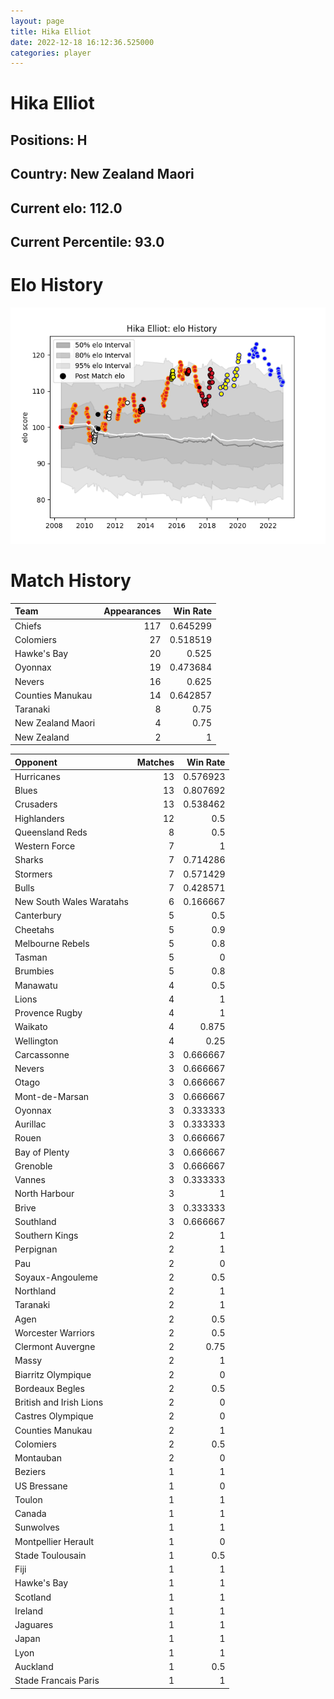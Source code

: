 ```yaml
---  
layout: page  
title: Hika Elliot  
date: 2022-12-18 16:12:36.525000  
categories: player  
---
```

# Hika Elliot

## Positions: H

## Country: New Zealand Maori

## Current elo: 112.0

## Current Percentile: 93.0

# Elo History


![elo history](history_HikaElliot.png)
# Match History


| Team              |   Appearances |   Win Rate |
|:------------------|--------------:|-----------:|
| Chiefs            |           117 |   0.645299 |
| Colomiers         |            27 |   0.518519 |
| Hawke's Bay       |            20 |   0.525    |
| Oyonnax           |            19 |   0.473684 |
| Nevers            |            16 |   0.625    |
| Counties Manukau  |            14 |   0.642857 |
| Taranaki          |             8 |   0.75     |
| New Zealand Maori |             4 |   0.75     |
| New Zealand       |             2 |   1        |

| Opponent                 |   Matches |   Win Rate |
|:-------------------------|----------:|-----------:|
| Hurricanes               |        13 |   0.576923 |
| Blues                    |        13 |   0.807692 |
| Crusaders                |        13 |   0.538462 |
| Highlanders              |        12 |   0.5      |
| Queensland Reds          |         8 |   0.5      |
| Western Force            |         7 |   1        |
| Sharks                   |         7 |   0.714286 |
| Stormers                 |         7 |   0.571429 |
| Bulls                    |         7 |   0.428571 |
| New South Wales Waratahs |         6 |   0.166667 |
| Canterbury               |         5 |   0.5      |
| Cheetahs                 |         5 |   0.9      |
| Melbourne Rebels         |         5 |   0.8      |
| Tasman                   |         5 |   0        |
| Brumbies                 |         5 |   0.8      |
| Manawatu                 |         4 |   0.5      |
| Lions                    |         4 |   1        |
| Provence Rugby           |         4 |   1        |
| Waikato                  |         4 |   0.875    |
| Wellington               |         4 |   0.25     |
| Carcassonne              |         3 |   0.666667 |
| Nevers                   |         3 |   0.666667 |
| Otago                    |         3 |   0.666667 |
| Mont-de-Marsan           |         3 |   0.666667 |
| Oyonnax                  |         3 |   0.333333 |
| Aurillac                 |         3 |   0.333333 |
| Rouen                    |         3 |   0.666667 |
| Bay of Plenty            |         3 |   0.666667 |
| Grenoble                 |         3 |   0.666667 |
| Vannes                   |         3 |   0.333333 |
| North Harbour            |         3 |   1        |
| Brive                    |         3 |   0.333333 |
| Southland                |         3 |   0.666667 |
| Southern Kings           |         2 |   1        |
| Perpignan                |         2 |   1        |
| Pau                      |         2 |   0        |
| Soyaux-Angouleme         |         2 |   0.5      |
| Northland                |         2 |   1        |
| Taranaki                 |         2 |   1        |
| Agen                     |         2 |   0.5      |
| Worcester Warriors       |         2 |   0.5      |
| Clermont Auvergne        |         2 |   0.75     |
| Massy                    |         2 |   1        |
| Biarritz Olympique       |         2 |   0        |
| Bordeaux Begles          |         2 |   0.5      |
| British and Irish Lions  |         2 |   0        |
| Castres Olympique        |         2 |   0        |
| Counties Manukau         |         2 |   1        |
| Colomiers                |         2 |   0.5      |
| Montauban                |         2 |   0        |
| Beziers                  |         1 |   1        |
| US Bressane              |         1 |   0        |
| Toulon                   |         1 |   1        |
| Canada                   |         1 |   1        |
| Sunwolves                |         1 |   1        |
| Montpellier Herault      |         1 |   0        |
| Stade Toulousain         |         1 |   0.5      |
| Fiji                     |         1 |   1        |
| Hawke's Bay              |         1 |   1        |
| Scotland                 |         1 |   1        |
| Ireland                  |         1 |   1        |
| Jaguares                 |         1 |   1        |
| Japan                    |         1 |   1        |
| Lyon                     |         1 |   1        |
| Auckland                 |         1 |   0.5      |
| Stade Francais Paris     |         1 |   1        |